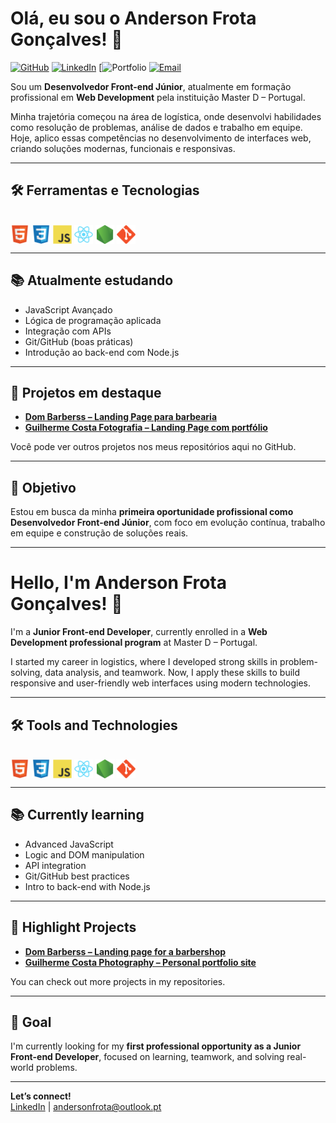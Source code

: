 # Olá, eu sou o Anderson Frota Gonçalves! 👋

[![GitHub](https://img.shields.io/badge/GitHub-AndersonGFrota-181717?style=flat&logo=github)](https://github.com/AndersonGFrota)
[![LinkedIn](https://img.shields.io/badge/LinkedIn-Conectar-blue?style=flat&logo=linkedin)](https://www.linkedin.com/in/andersongfrota)
[![Portfolio](https://andersongoncalves.netlify.app/)
[![Email](https://img.shields.io/badge/Email-andersonfrota@outlook.pt-red?style=flat&logo=gmail)](mailto:andersonfrota@outlook.pt)

Sou um **Desenvolvedor Front-end Júnior**, atualmente em formação profissional em **Web Development** pela instituição Master D – Portugal.

Minha trajetória começou na área de logística, onde desenvolvi habilidades como resolução de problemas, análise de dados e trabalho em equipe. Hoje, aplico essas competências no desenvolvimento de interfaces web, criando soluções modernas, funcionais e responsivas.

---

## 🛠️ Ferramentas e Tecnologias

<div style="display: inline_block"><br/>
  <img align="center" alt="HTML" height="30" src="https://raw.githubusercontent.com/devicons/devicon/master/icons/html5/html5-original.svg">
  <img align="center" alt="CSS" height="30" src="https://raw.githubusercontent.com/devicons/devicon/master/icons/css3/css3-original.svg">
  <img align="center" alt="JavaScript" height="30" src="https://raw.githubusercontent.com/devicons/devicon/master/icons/javascript/javascript-original.svg">
  <img align="center" alt="React" height="30" src="https://raw.githubusercontent.com/devicons/devicon/master/icons/react/react-original.svg">
  <img align="center" alt="Node.js" height="30" src="https://raw.githubusercontent.com/devicons/devicon/master/icons/nodejs/nodejs-original.svg">
  <img align="center" alt="Git" height="30" src="https://raw.githubusercontent.com/devicons/devicon/master/icons/git/git-original.svg">
</div>

---

## 📚 Atualmente estudando

- JavaScript Avançado
- Lógica de programação aplicada
- Integração com APIs
- Git/GitHub (boas práticas)
- Introdução ao back-end com Node.js

---

## 🧩 Projetos em destaque

- **[Dom Barberss – Landing Page para barbearia](https://dombarberss.netlify.app/)**
- **[Guilherme Costa Fotografia – Landing Page com portfólio](https://guilhermecostafotogrgafia.netlify.app/)**

Você pode ver outros projetos nos meus repositórios aqui no GitHub.

---

## 🎯 Objetivo

Estou em busca da minha **primeira oportunidade profissional como Desenvolvedor Front-end Júnior**, com foco em evolução contínua, trabalho em equipe e construção de soluções reais.

---

# Hello, I'm Anderson Frota Gonçalves! 👋

I'm a **Junior Front-end Developer**, currently enrolled in a **Web Development professional program** at Master D – Portugal.

I started my career in logistics, where I developed strong skills in problem-solving, data analysis, and teamwork. Now, I apply these skills to build responsive and user-friendly web interfaces using modern technologies.

---

## 🛠️ Tools and Technologies

<div style="display: inline_block"><br/>
  <img align="center" alt="HTML" height="30" src="https://raw.githubusercontent.com/devicons/devicon/master/icons/html5/html5-original.svg">
  <img align="center" alt="CSS" height="30" src="https://raw.githubusercontent.com/devicons/devicon/master/icons/css3/css3-original.svg">
  <img align="center" alt="JavaScript" height="30" src="https://raw.githubusercontent.com/devicons/devicon/master/icons/javascript/javascript-original.svg">
  <img align="center" alt="React" height="30" src="https://raw.githubusercontent.com/devicons/devicon/master/icons/react/react-original.svg">
  <img align="center" alt="Node.js" height="30" src="https://raw.githubusercontent.com/devicons/devicon/master/icons/nodejs/nodejs-original.svg">
  <img align="center" alt="Git" height="30" src="https://raw.githubusercontent.com/devicons/devicon/master/icons/git/git-original.svg">
</div>

---

## 📚 Currently learning

- Advanced JavaScript
- Logic and DOM manipulation
- API integration
- Git/GitHub best practices
- Intro to back-end with Node.js

---

## 🧩 Highlight Projects

- **[Dom Barberss – Landing page for a barbershop](https://dombarberss.netlify.app/)**
- **[Guilherme Costa Photography – Personal portfolio site](https://guilhermecostafotogrgafia.netlify.app/)**

You can check out more projects in my repositories.

---

## 🎯 Goal

I'm currently looking for my **first professional opportunity as a Junior Front-end Developer**, focused on learning, teamwork, and solving real-world problems.

---

**Let’s connect!**  
[LinkedIn](https://www.linkedin.com/in/andersongfrota) | andersonfrota@outlook.pt
